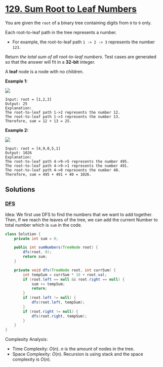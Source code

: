 # [129. Sum Root to Leaf Numbers](https://leetcode.com/problems/sum-root-to-leaf-numbers/)

You are given the `root` of a binary tree containing digits from `0` to `9` only.

Each root-to-leaf path in the tree represents a number.

- For example, the root-to-leaf path `1 -> 2 -> 3` represents the number `123`.

Return _the total sum of all root-to-leaf numbers_. Test cases are generated so that the answer will fit in a **32-bit** integer.

A **leaf** node is a node with no children.

**Example 1:**

![](https://assets.leetcode.com/uploads/2021/02/19/num1tree.jpg)

```
Input: root = [1,2,3]
Output: 25
Explanation:
The root-to-leaf path 1->2 represents the number 12.
The root-to-leaf path 1->3 represents the number 13.
Therefore, sum = 12 + 13 = 25.
```

**Example 2:**

![](https://assets.leetcode.com/uploads/2021/02/19/num2tree.jpg)

```
Input: root = [4,9,0,5,1]
Output: 1026
Explanation:
The root-to-leaf path 4->9->5 represents the number 495.
The root-to-leaf path 4->9->1 represents the number 491.
The root-to-leaf path 4->0 represents the number 40.
Therefore, sum = 495 + 491 + 40 = 1026.
```

## Solutions
### [DFS](SumRootToLeafNumbers.java)

Idea: We first use DFS to find the numbers that we want to add together. Then, If we reach the leaves of the tree, we can add the current Number to total number which is `sum` in the code.

```java
class Solution {
    private int sum = 0;

    public int sumNumbers(TreeNode root) {
        dfs(root, 0);
        return sum;
    }

    private void dfs(TreeNode root, int currSum) {
        int tempSum = currSum * 10 + root.val;
        if (root.left == null && root.right == null) {
            sum += tempSum;
            return;
        }
        if (root.left != null) {
            dfs(root.left, tempSum);
        }
        if (root.right != null) {
            dfs(root.right, tempSum);
        }
    }
}
```

Complexity Analysis:

- Time Complexity: $O(n)$. $n$ is the amount of nodes in the tree.
- Space Complexity: $O(n)$. Recursion is using stack and the space complexity is $O(n)$.
